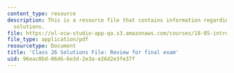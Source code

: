 ```yaml
---
content_type: resource
description: This is a resource file that contains information regarding class 26
  solutions.
file: https://ol-ocw-studio-app-qa.s3.amazonaws.com/courses/18-05-introduction-to-probability-and-statistics-spring-2014/96eac0bd06d66e3d2e3ae26d2e3fe37f_MIT18_05S14_class26-sol.pdf
file_type: application/pdf
resourcetype: Document
title: 'Class 26 Solutions File: Review for final exam'
uid: 96eac0bd-06d6-6e3d-2e3a-e26d2e3fe37f
---
```

